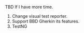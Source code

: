 
TBD  If I have more time.
1. Change visual test reporter.
2. Support BBD Gherkin its features.
3. TestNG